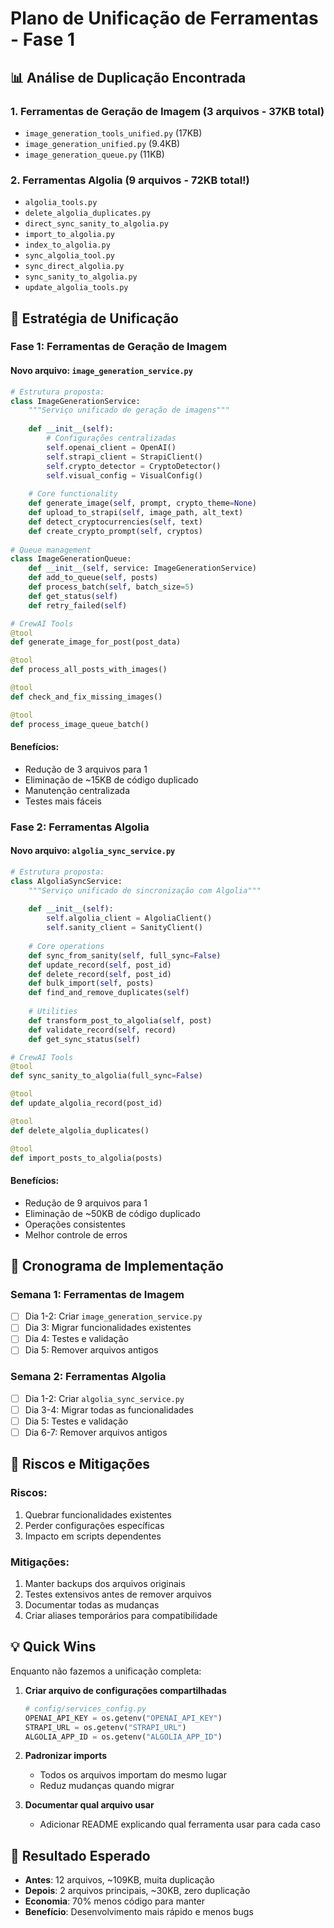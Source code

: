 # Plano de Unificação de Ferramentas - Fase 1

## 📊 Análise de Duplicação Encontrada

### 1. Ferramentas de Geração de Imagem (3 arquivos - 37KB total)
- `image_generation_tools_unified.py` (17KB)
- `image_generation_unified.py` (9.4KB)
- `image_generation_queue.py` (11KB)

### 2. Ferramentas Algolia (9 arquivos - 72KB total!)
- `algolia_tools.py`
- `delete_algolia_duplicates.py`
- `direct_sync_sanity_to_algolia.py`
- `import_to_algolia.py`
- `index_to_algolia.py`
- `sync_algolia_tool.py`
- `sync_direct_algolia.py`
- `sync_sanity_to_algolia.py`
- `update_algolia_tools.py`

## 🎯 Estratégia de Unificação

### Fase 1: Ferramentas de Geração de Imagem

#### Novo arquivo: `image_generation_service.py`

```python
# Estrutura proposta:
class ImageGenerationService:
    """Serviço unificado de geração de imagens"""
    
    def __init__(self):
        # Configurações centralizadas
        self.openai_client = OpenAI()
        self.strapi_client = StrapiClient()
        self.crypto_detector = CryptoDetector()
        self.visual_config = VisualConfig()
        
    # Core functionality
    def generate_image(self, prompt, crypto_theme=None)
    def upload_to_strapi(self, image_path, alt_text)
    def detect_cryptocurrencies(self, text)
    def create_crypto_prompt(self, cryptos)
    
# Queue management
class ImageGenerationQueue:
    def __init__(self, service: ImageGenerationService)
    def add_to_queue(self, posts)
    def process_batch(self, batch_size=5)
    def get_status(self)
    def retry_failed(self)

# CrewAI Tools
@tool
def generate_image_for_post(post_data)

@tool
def process_all_posts_with_images()

@tool
def check_and_fix_missing_images()

@tool
def process_image_queue_batch()
```

#### Benefícios:
- Redução de 3 arquivos para 1
- Eliminação de ~15KB de código duplicado
- Manutenção centralizada
- Testes mais fáceis

### Fase 2: Ferramentas Algolia

#### Novo arquivo: `algolia_sync_service.py`

```python
# Estrutura proposta:
class AlgoliaSyncService:
    """Serviço unificado de sincronização com Algolia"""
    
    def __init__(self):
        self.algolia_client = AlgoliaClient()
        self.sanity_client = SanityClient()
        
    # Core operations
    def sync_from_sanity(self, full_sync=False)
    def update_record(self, post_id)
    def delete_record(self, post_id)
    def bulk_import(self, posts)
    def find_and_remove_duplicates(self)
    
    # Utilities
    def transform_post_to_algolia(self, post)
    def validate_record(self, record)
    def get_sync_status(self)

# CrewAI Tools
@tool
def sync_sanity_to_algolia(full_sync=False)

@tool
def update_algolia_record(post_id)

@tool
def delete_algolia_duplicates()

@tool
def import_posts_to_algolia(posts)
```

#### Benefícios:
- Redução de 9 arquivos para 1
- Eliminação de ~50KB de código duplicado
- Operações consistentes
- Melhor controle de erros

## 📅 Cronograma de Implementação

### Semana 1: Ferramentas de Imagem
- [ ] Dia 1-2: Criar `image_generation_service.py`
- [ ] Dia 3: Migrar funcionalidades existentes
- [ ] Dia 4: Testes e validação
- [ ] Dia 5: Remover arquivos antigos

### Semana 2: Ferramentas Algolia
- [ ] Dia 1-2: Criar `algolia_sync_service.py`
- [ ] Dia 3-4: Migrar todas as funcionalidades
- [ ] Dia 5: Testes e validação
- [ ] Dia 6-7: Remover arquivos antigos

## 🚨 Riscos e Mitigações

### Riscos:
1. Quebrar funcionalidades existentes
2. Perder configurações específicas
3. Impacto em scripts dependentes

### Mitigações:
1. Manter backups dos arquivos originais
2. Testes extensivos antes de remover arquivos
3. Documentar todas as mudanças
4. Criar aliases temporários para compatibilidade

## 💡 Quick Wins

Enquanto não fazemos a unificação completa:

1. **Criar arquivo de configurações compartilhadas**
   ```python
   # config/services_config.py
   OPENAI_API_KEY = os.getenv("OPENAI_API_KEY")
   STRAPI_URL = os.getenv("STRAPI_URL")
   ALGOLIA_APP_ID = os.getenv("ALGOLIA_APP_ID")
   ```

2. **Padronizar imports**
   - Todos os arquivos importam do mesmo lugar
   - Reduz mudanças quando migrar

3. **Documentar qual arquivo usar**
   - Adicionar README explicando qual ferramenta usar para cada caso

## 🎯 Resultado Esperado

- **Antes**: 12 arquivos, ~109KB, muita duplicação
- **Depois**: 2 arquivos principais, ~30KB, zero duplicação
- **Economia**: 70% menos código para manter
- **Benefício**: Desenvolvimento mais rápido e menos bugs